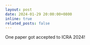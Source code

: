 ```yaml
---
layout: post
date: 2024-01-29 20:00:00+0800
inline: true
related_posts: false
---
```


One paper got accepted to ICRA 2024! 